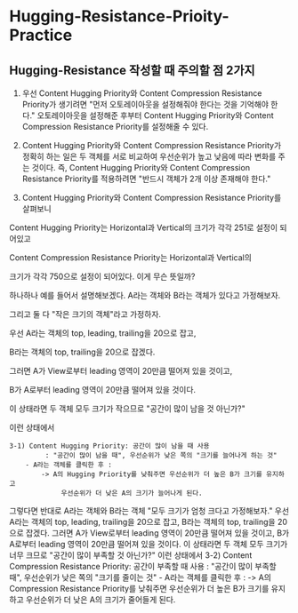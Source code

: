 # Hugging-Resistance-Prioity-Practice

## Hugging-Resistance 작성할 때 주의할 점 2가지 

1. 우선 Content Hugging Priority와 Content Compression Resistance Priority가 생기려면 "먼저 오토레이아웃을 설정해줘야 한다는 것을 기억해야 한다." 오토레이아웃을 설정해준 후부터 Content Hugging Priority와 Content Compression Resistance Priority를 설정해줄 수 있다. 

2. Content Hugging Priority와 Content Compression Resistance Priority가 정확히 하는 일은 두 객체를 서로 비교하여 우선순위가 높고 낮음에 따라 변화를 주는 것이다. 즉, Content Hugging Priority와 Content Compression Resistance Priority를 적용하려면 "반드시 객체가 2개 이상 존재해야 한다."



3. Content Hugging Priority와 Content Compression Resistance Priority를 살펴보니

Content Hugging Priority는 Horizontal과 Vertical의 크기가 각각 251로 설정이 되어있고 

Content Compression Resistance Priority는 Horizontal과 Vertical의

크기가 각각 750으로 설정이 되어있다. 이게 무슨 뜻일까?

하나하나 예를 들어서 설명해보겠다. A라는 객체와 B라는 객체가 있다고 가정해보자.

그리고 둘 다 "작은 크기의 객체"라고 가정하자.

우선 A라는 객체의 top, leading, trailing을 20으로 잡고, 

B라는 객체의 top, trailing을 20으로 잡겠다. 

그러면 A가 View로부터 leading 영역이 20만큼 떨어져 있을 것이고,

B가 A로부터 leading 영역이 20만큼 떨어져 있을 것이다. 

이 상태라면 두 객체 모두 크기가 작으므로 "공간이 많이 남을 것 아닌가?"

이런 상태에서

	3-1) Content Hugging Priority: 공간이 많이 남을 때 사용
			 : "공간이 많이 남을 때", 우선순위가 낮은 쪽의 "크기를 늘어나게 하는 것"
		- A라는 객체를 클릭한 후 : 
			-> A의 Hugging Priority를 낮춰주면 우선순위가 더 높은 B가 크기를 유지하고 
				 우선순위가 더 낮은 A의 크기가 늘어나게 된다.	

그렇다면 반대로 A라는 객체와 B라는 객체 "모두 크기가 엄청 크다고 가정해보자."
우선 A라는 객체의 top, leading, trailing을 20으로 잡고, 
B라는 객체의 top, trailing을 20으로 잡겠다. 
그러면 A가 View로부터 leading 영역이 20만큼 떨어져 있을 것이고,
B가 A로부터 leading 영역이 20만큼 떨어져 있을 것이다.
이 상태라면 두 객체 모두 크기가 너무 크므로 "공간이 많이 부족할 것 아닌가?"
이런 상태에서 
	3-2) Content Compression Resistance Priority: 공간이 부족할 때 사용
			 : "공간이 많이 부족할 때", 우선순위가 낮은 쪽의 "크기를 줄이는 것"
		- A라는 객체를 클릭한 후 :
			-> A의 Compression Resistance Priority를 낮춰주면 
				 우선순위가 더 높은 B가 크기를 유지하고 
				 우선순위가 더 낮은 A의 크기가 줄어들게 된다.

